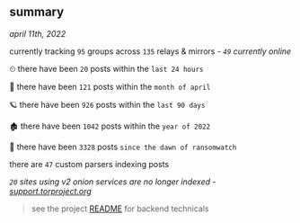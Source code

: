 
## summary
_april 11th, 2022_

currently tracking `95` groups across `135` relays & mirrors - _`49` currently online_

⏲ there have been `20` posts within the `last 24 hours`

🦈 there have been `121` posts within the `month of april`

🪐 there have been `926` posts within the `last 90 days`

🏚 there have been `1042` posts within the `year of 2022`

🦕 there have been `3328` posts `since the dawn of ransomwatch`

there are `47` custom parsers indexing posts

_`20` sites using v2 onion services are no longer indexed - [support.torproject.org](https://support.torproject.org/onionservices/v2-deprecation/)_

> see the project [README](https://github.com/thetanz/ransomwatch#ransomwatch--) for backend technicals
